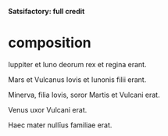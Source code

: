 **Satsifactory: full credit**

# composition

Iuppiter et Iuno deorum rex et regina erant.

Mars et Vulcanus Iovis et Iunonis filii erant.

Minerva, filia Iovis, soror Martis et Vulcani erat.

Venus uxor Vulcani erat.

Haec mater nullīus familiae erat.
